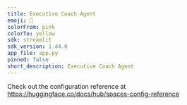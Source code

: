 ```yaml
---
title: Executive Coach Agent
emoji: 🐠
colorFrom: pink
colorTo: yellow
sdk: streamlit
sdk_version: 1.44.0
app_file: app.py
pinned: false
short_description: Executive Coach Agent
---
```


Check out the configuration reference at https://huggingface.co/docs/hub/spaces-config-reference
